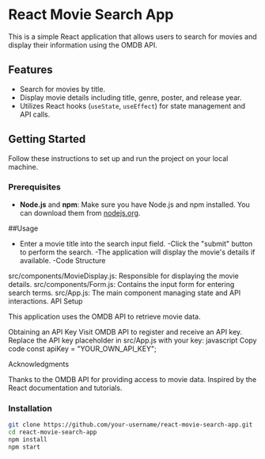 # React Movie Search App

This is a simple React application that allows users to search for movies and display their information using the OMDB API.

## Features

- Search for movies by title.
- Display movie details including title, genre, poster, and release year.
- Utilizes React hooks (`useState`, `useEffect`) for state management and API calls.

## Getting Started

Follow these instructions to set up and run the project on your local machine.

### Prerequisites

- **Node.js** and **npm**: Make sure you have Node.js and npm installed. You can download them from [nodejs.org](https://nodejs.org/).

##Usage
- Enter a movie title into the search input field.
-Click the "submit" button to perform the search.
-The application will display the movie's details if available.
-Code Structure

src/components/MovieDisplay.js: Responsible for displaying the movie details.
src/components/Form.js: Contains the input form for entering search terms.
src/App.js: The main component managing state and API interactions.
API Setup

This application uses the OMDB API to retrieve movie data.

Obtaining an API Key
Visit OMDB API to register and receive an API key.
Replace the API key placeholder in src/App.js with your key:
javascript
Copy code
const apiKey = "YOUR_OWN_API_KEY";

Acknowledgments

Thanks to the OMDB API for providing access to movie data.
Inspired by the React documentation and tutorials.


### Installation

   ```bash
   git clone https://github.com/your-username/react-movie-search-app.git
   cd react-movie-search-app
   npm install
   npm start

